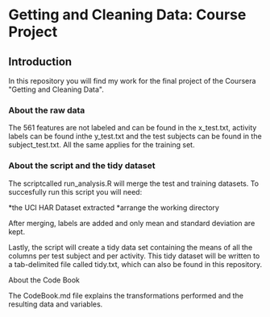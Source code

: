 # Getting and Cleaning Data: Course Project


## Introduction

In this repository you will find my work for the final project of the Coursera "Getting and Cleaning Data". 

### About the raw data

The 561 features are not labeled and can be found in the x_test.txt, activity labels can be found inthe y_test.txt and the test subjects can be found in the subject_test.txt. All the same applies for the training set. 

### About the script and the tidy dataset

The scriptcalled run_analysis.R will merge the test and training datasets. To succesfully run this script you will need:

*the UCI HAR Dataset extracted
*arrange the working directory

After merging, labels are added and only mean and standard deviation are kept.

Lastly, the script will create a tidy data set containing the means of all the columns per test subject and per activity. This tidy dataset will be written to a tab-delimited file called tidy.txt, which can also be found in this repository.

About the Code Book

The CodeBook.md file explains the transformations performed and the resulting data and variables.
